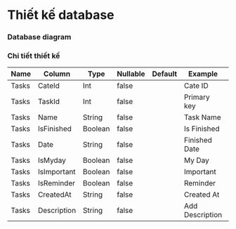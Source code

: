 # Thiết kế database

### Database diagram

### Chi tiết thiết kế

| Name  |  Column     |  Type   |  Nullable | Default |   Example      |  Comments   |            
|-------|-------------|---------|-----------|---------|----------------|-------------|
| Tasks | CateId      | Int     |  false    |         | Cate ID        |             |
| Tasks | TaskId      | Int     |  false    |         | Primary key    | PRIMARY KEY |
| Tasks | Name        | String  |  false    |         | Task Name      |             |
| Tasks | IsFinished  | Boolean |  false    |         | Is Finished    |             |
| Tasks | Date        | String  |  false    |         | Finished Date  |             |
| Tasks | IsMyday     | Boolean |  false    |         | My Day         |             |
| Tasks | IsImportant | Boolean |  false    |         | Important      |             |
| Tasks | IsReminder  | Boolean |  false    |         | Reminder       |             |
| Tasks | CreatedAt   | String  |  false    |         | Created At     |             |
| Tasks | Description | String  |  false    |         | Add Description|             |


